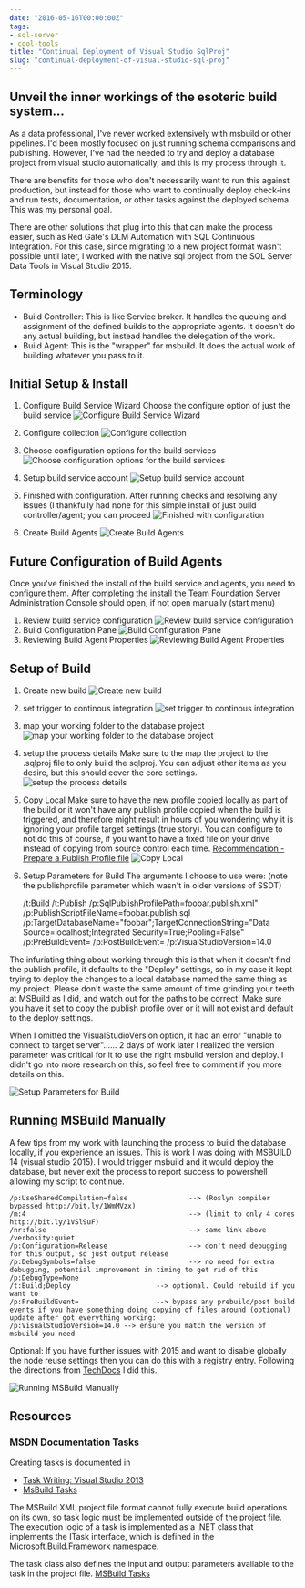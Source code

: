 ```yaml
---
date: "2016-05-16T00:00:00Z"
tags:
- sql-server
- cool-tools
title: "Continual Deployment of Visual Studio SqlProj"
slug: "continual-deployment-of-visual-studio-sql-proj"
---
```


## Unveil the inner workings of the esoteric build system...

As a data professional, I've never worked extensively with msbuild or other pipelines. I'd been mostly focused on just running schema comparisons and publishing. However, I've had the needed to try and deploy a database project from visual studio automatically, and this is my process through it.

There are benefits for those who don't necessarily want to run this against production, but instead for those who want to continually deploy check-ins and run tests, documentation, or other tasks against the deployed schema. This was my personal goal.

There are other solutions that plug into this that can make the process easier, such as Red Gate's DLM Automation with SQL Continuous Integration. For this case, since migrating to a new project format wasn't possible until later, I worked with the native sql project from the SQL Server Data Tools in Visual Studio 2015.

## Terminology

*   Build Controller: This is like Service broker. It handles the queuing and assignment of the defined builds to the appropriate agents. It doesn't do any actual building, but instead handles the delegation of the work.
*   Build Agent: This is the "wrapper" for msbuild. It does the actual work of building whatever you pass to it.

## Initial Setup & Install

1.  Configure Build Service Wizard
Choose the configure option of just the build service
![Configure Build Service Wizard](/images/configure-build-service-wizard.png)

2.  Configure collection ![Configure collection](/images/configure-collection.png)

3.  Choose configuration options for the build services
![Choose configuration options for the build services](/images/choose-configuration-options-for-the-build-services.png)

4.  Setup build service account
![Setup build service account](/images/setup-build-service-account.png)

5.  Finished with configuration. After running checks and resolving any issues (I thankfully had none for this simple install of just build controller/agent; you can proceed
![Finished with configuration](/images/finished-with-configuration.png)

6.  Create Build Agents
![Create Build Agents](/images/create-build-agents.png)

## Future Configuration of Build Agents

Once you've finished the install of the build service and agents, you need to configure them. After completing the install the Team Foundation Server Administration Console should open, if not open manually (start menu)

1.  Review build service configuration
![Review build service configuration](/images/review-build-service-configuration.png)
2.  Build Configuration Pane
![Build Configuration Pane](/images/build-configuration-pane.png)
3.  Reviewing Build Agent Properties
![Reviewing Build Agent Properties](/images/reviewing-build-agent-properties.png)

## Setup of Build

1.  Create new build
![Create new build](/images/create-new-build.png)

2.  set trigger to continous integration
![set trigger to continous integration](/images/set-trigger-to-continous-integration.png)

3.  map your working folder to the database project
![map your working folder to the database project](/images/map-your-working-folder-to-the-database-project.png)

4.  setup the process details
Make sure to the map the project to the .sqlproj file to only build the sqlproj. You can adjust other items as you desire, but this should cover the core settings.
![setup the process details](/images/setup-the-process-details.png)

5.  Copy Local
Make sure to have the new profile copied locally as part of the build or it won't have any publish profile copied when the build is triggered, and therefore might result in hours of you wondering why it is ignoring your profile target settings (true story). You can configure to not do this of course, if you want to have a fixed file on your drive instead of copying from source control each time. [Recommendation - Prepare a Publish Profile file](http://bit.ly/221zgxS)
![Copy Local](/images/copy-local.png)

6.  Setup Parameters for Build
The arguments I choose to use were:
(note the publishprofile parameter which wasn't in older versions of SSDT)

    /t:Build /t:Publish /p:SqlPublishProfilePath=foobar.publish.xml" /p:PublishScriptFileName=foobar.publish.sql /p:TargetDatabaseName="foobar";TargetConnectionString="Data Source=localhost;Integrated Security=True;Pooling=False" /p:PreBuildEvent= /p:PostBuildEvent=  /p:VisualStudioVersion=14.0

The infuriating thing about working through this is that when it doesn't find the publish profile, it defaults to the "Deploy" settings, so in my case it kept trying to deploy the changes to a local database named the same thing as my project. Please don't waste the same amount of time grinding your teeth at MSBuild as I did, and watch out for the paths to be correct! Make sure you have it set to copy the publish profile over or it will not exist and default to the deploy settings.

When I omitted the VisualStudioVersion option, it had an error "unable to connect to target server"...... 2 days of work later I realized the version parameter was critical for it to use the right msbuild version and deploy. I didn't go into more research on this, so feel free to comment if you more details on this.

![Setup Parameters for Build](/images/setup-parameters-for-build.png)

## Running MSBuild Manually

A few tips from my work with launching the process to build the database locally, if you experience an issues. This is work I was doing with MSBUILD 14 (visual studio 2015). I would trigger msbuild and it would deploy the database, but never exit the process to report success to powershell allowing my script to continue.

```text
/p:UseSharedCompilation=false               --> (Roslyn compiler bypassed http://bit.ly/1WmMVzx)
/m:4                                        --> (limit to only 4 cores http://bit.ly/1VSl9uF)
/nr:false                                   --> same link above
/verbosity:quiet
/p:Configuration=Release                    --> don't need debugging for this output, so just output release
/p:DebugSymbols=false                       --> no need for extra debugging, potential improvement in timing to get rid of this
/p:DebugType=None
/t:Build;Deploy                     --> optional. Could rebuild if you want to
/p:PreBuildEvent=                   --> bypass any prebuild/post build events if you have something doing copying of files around (optional)
update after got everything working:
/p:VisualStudioVersion=14.0 --> ensure you match the version of msbuild you need
```

Optional: If you have further issues with 2015 and want to disable globally the node reuse settings then you can do this with a registry entry. Following the directions from [TechDocs](https://techdocs.ed-fi.org/display/ODSAPI20/Step+4.+Prepare+the+Development+Environment) I did this.

![Running MSBuild Manually](/images/running-msbuild-manually.png)

## Resources

### MSDN Documentation Tasks

Creating tasks is documented in

*   [Task Writing: Visual Studio 2013](https://msdn.microsoft.com/en-us/library/t9883dzc(v=vs.120).aspx)
*   [MsBuild Tasks](https://msdn.microsoft.com/en-us/library/ms171466(v=vs.120).aspx)

The MSBuild XML project file format cannot fully execute build operations on its own, so task logic must be implemented outside of the project file.
The execution logic of a task is implemented as a .NET class that implements the ITask interface, which is defined in the Microsoft.Build.Framework namespace.

The task class also defines the input and output parameters available to the task in the project file. [MSBuild Tasks](https://msdn.microsoft.com/en-us/library/ms171466(v=vs.120).aspx#Anchor_0)


